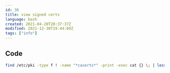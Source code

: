 ```yaml
---
id: 36
title: view signed certs
language: bash
created: 2021-04-20T20:37:37Z
modified: 2021-12-30T19:44:09Z
tags: ["info"]
---
```


## Code

```bash
find /etc/pki -type f ! -name "*cacerts*" -print -exec cat {} \; | less
```

<!-- end -->

